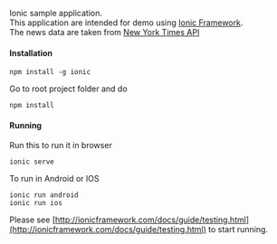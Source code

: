 Ionic sample application.  
This application are intended for demo using [Ionic Framework](http://ionicframework.com/).  
The news data are taken from [New York Times API](https://developer.nytimes.com/)

#### Installation
```
npm install -g ionic
```

Go to root project folder and do
```
npm install
```

#### Running

Run this to run it in browser 
```
ionic serve
```

To run in Android or IOS
```
ionic run android
ionic run ios
```

Please see [http://ionicframework.com/docs/guide/testing.html](http://ionicframework.com/docs/guide/testing.html) to start running.